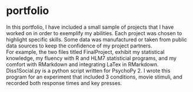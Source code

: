 # portfolio
In this portfolio, I have included a small sample of projects that I have worked on in order to exemplify my abilities. Each project was chosen to highlight specific skills. Some data was manufactured or taken from public data sources to keep the confidence of my project partners.    
For example, the two files titled FinalProject, exhibit my statistical knowledge, my fluency with R and HLM7 statisticial programs, and my comfort with RMarkdown and integrating LaTex in RMarkdown.  
Diss1Social.py is a python script written for PsychoPy 2. I wrote this program for an experiment that included 3 conditions, movie stimuli, and recorded both response times and key presses.  
